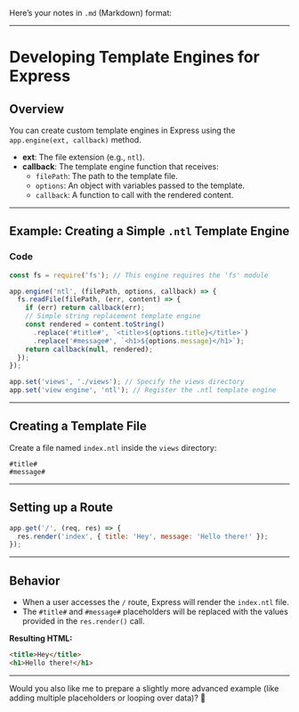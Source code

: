 Here’s your notes in `.md` (Markdown) format:

---

# Developing Template Engines for Express

## Overview
You can create custom template engines in Express using the `app.engine(ext, callback)` method.

- **ext**: The file extension (e.g., `ntl`).
- **callback**: The template engine function that receives:
  - `filePath`: The path to the template file.
  - `options`: An object with variables passed to the template.
  - `callback`: A function to call with the rendered content.

---

## Example: Creating a Simple `.ntl` Template Engine

### Code

```javascript
const fs = require('fs'); // This engine requires the 'fs' module

app.engine('ntl', (filePath, options, callback) => {
  fs.readFile(filePath, (err, content) => {
    if (err) return callback(err);
    // Simple string replacement template engine
    const rendered = content.toString()
      .replace('#title#', `<title>${options.title}</title>`)
      .replace('#message#', `<h1>${options.message}</h1>`);
    return callback(null, rendered);
  });
});

app.set('views', './views'); // Specify the views directory
app.set('view engine', 'ntl'); // Register the .ntl template engine
```

---

## Creating a Template File

Create a file named `index.ntl` inside the `views` directory:

```plaintext
#title#
#message#
```

---

## Setting up a Route

```javascript
app.get('/', (req, res) => {
  res.render('index', { title: 'Hey', message: 'Hello there!' });
});
```

---

## Behavior
- When a user accesses the `/` route, Express will render the `index.ntl` file.
- The `#title#` and `#message#` placeholders will be replaced with the values provided in the `res.render()` call.

**Resulting HTML:**

```html
<title>Hey</title>
<h1>Hello there!</h1>
```

---

Would you also like me to prepare a slightly more advanced example (like adding multiple placeholders or looping over data)? 🚀